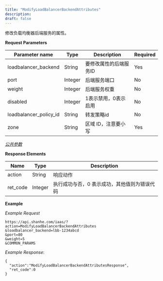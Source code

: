 ```yaml
---
title: "ModifyLoadBalancerBackendAttributes"
description: 
draft: false
---
```




修改负载均衡器后端服务的属性。

**Request Parameters**

| Parameter name | Type | Description | Required |
| --- | --- | --- | --- |
| loadbalancer_backend | String | 要修改属性的后端服务ID | Yes |
| port | Integer | 后端服务端口 | No |
| weight | Integer | 后端服务权重 | No |
| disabled | Integer | 1表示禁用，0表示启用 | No |
| loadbalancer_policy_id | String | 转发策略id | No |
| zone | String | 区域 ID，注意要小写 | Yes |

[_公共参数_](../../../parameters/)

**Response Elements**

| Name | Type | Description |
| --- | --- | --- |
| action | String | 响应动作 |
| ret_code | Integer | 执行成功与否，0 表示成功，其他值则为错误代码 |

**Example**

_Example Request_

```
https://api.shanhe.com/iaas/?action=ModifyLoadBalancerBackendAttributes
&loadbalancer_backend=lbb-1234abcd
&port=80
&weight=5
&COMMON_PARAMS
```

_Example Response_:

```
{
  "action":"ModifyLoadBalancerBackendAttributesResponse",
  "ret_code":0
}
```
